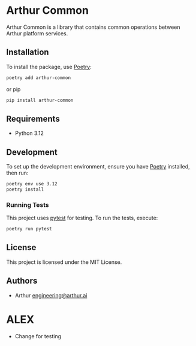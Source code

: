 # Arthur Common

Arthur Common is a library that contains common operations between Arthur platform services.

## Installation

To install the package, use [Poetry](https://python-poetry.org/):

```bash
poetry add arthur-common
```

or pip

```bash
pip install arthur-common
```

## Requirements

- Python 3.12

## Development

To set up the development environment, ensure you have [Poetry](https://python-poetry.org/) installed, then run:

```bash
poetry env use 3.12
poetry install
```

### Running Tests

This project uses [pytest](https://pytest.org/) for testing. To run the tests, execute:

```bash
poetry run pytest
```

## License

This project is licensed under the MIT License.

## Authors

- Arthur <engineering@arthur.ai>

# ALEX
- Change for testing
